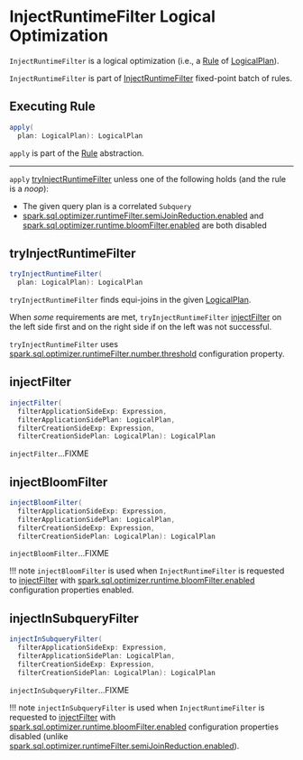 # InjectRuntimeFilter Logical Optimization

`InjectRuntimeFilter` is a logical optimization (i.e., a [Rule](../catalyst/Rule.md) of [LogicalPlan](../logical-operators/LogicalPlan.md)).

`InjectRuntimeFilter` is part of [InjectRuntimeFilter](../SparkOptimizer.md#InjectRuntimeFilter) fixed-point batch of rules.

## <span id="apply"> Executing Rule

```scala
apply(
  plan: LogicalPlan): LogicalPlan
```

`apply` is part of the [Rule](../catalyst/Rule.md#apply) abstraction.

---

`apply` [tryInjectRuntimeFilter](#tryInjectRuntimeFilter) unless one of the following holds (and the rule is a _noop_):

* The given query plan is a correlated `Subquery`
* [spark.sql.optimizer.runtimeFilter.semiJoinReduction.enabled](../configuration-properties.md#spark.sql.optimizer.runtimeFilter.semiJoinReduction.enabled) and [spark.sql.optimizer.runtime.bloomFilter.enabled](../configuration-properties.md#spark.sql.optimizer.runtime.bloomFilter.enabled) are both disabled

## <span id="tryInjectRuntimeFilter"> tryInjectRuntimeFilter

```scala
tryInjectRuntimeFilter(
  plan: LogicalPlan): LogicalPlan
```

`tryInjectRuntimeFilter` finds equi-joins in the given [LogicalPlan](../logical-operators/LogicalPlan.md).

When _some_ requirements are met, `tryInjectRuntimeFilter` [injectFilter](#injectFilter) on the left side first and on the right side if on the left was not successful.

`tryInjectRuntimeFilter` uses [spark.sql.optimizer.runtimeFilter.number.threshold](../configuration-properties.md#spark.sql.optimizer.runtimeFilter.number.threshold) configuration property.

## <span id="injectFilter"> injectFilter

```scala
injectFilter(
  filterApplicationSideExp: Expression,
  filterApplicationSidePlan: LogicalPlan,
  filterCreationSideExp: Expression,
  filterCreationSidePlan: LogicalPlan): LogicalPlan
```

`injectFilter`...FIXME

## <span id="injectBloomFilter"> injectBloomFilter

```scala
injectBloomFilter(
  filterApplicationSideExp: Expression,
  filterApplicationSidePlan: LogicalPlan,
  filterCreationSideExp: Expression,
  filterCreationSidePlan: LogicalPlan): LogicalPlan
```

`injectBloomFilter`...FIXME

!!! note
    `injectBloomFilter` is used when `InjectRuntimeFilter` is requested to [injectFilter](#injectFilter) with [spark.sql.optimizer.runtime.bloomFilter.enabled](../configuration-properties.md#spark.sql.optimizer.runtime.bloomFilter.enabled) configuration properties enabled.

## <span id="injectInSubqueryFilter"> injectInSubqueryFilter

```scala
injectInSubqueryFilter(
  filterApplicationSideExp: Expression,
  filterApplicationSidePlan: LogicalPlan,
  filterCreationSideExp: Expression,
  filterCreationSidePlan: LogicalPlan): LogicalPlan
```

`injectInSubqueryFilter`...FIXME

!!! note
    `injectInSubqueryFilter` is used when `InjectRuntimeFilter` is requested to [injectFilter](#injectFilter) with [spark.sql.optimizer.runtime.bloomFilter.enabled](../configuration-properties.md#spark.sql.optimizer.runtime.bloomFilter.enabled) configuration properties disabled (unlike [spark.sql.optimizer.runtimeFilter.semiJoinReduction.enabled](../configuration-properties.md#spark.sql.optimizer.runtimeFilter.semiJoinReduction.enabled)).
